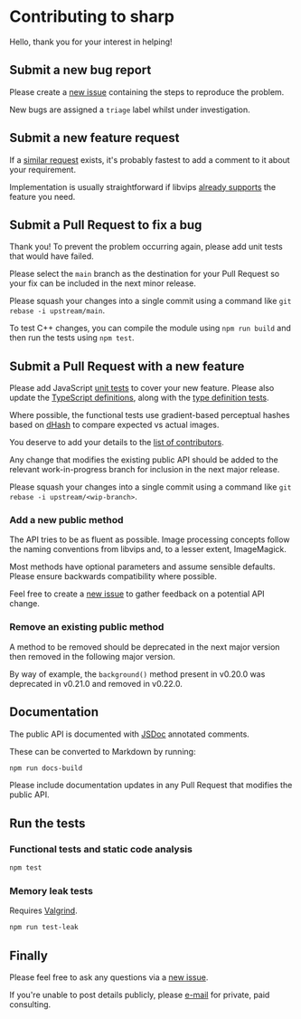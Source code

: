 # Contributing to sharp

Hello, thank you for your interest in helping!

## Submit a new bug report

Please create a [new issue](https://github.com/lovell/sharp/issues/new) containing the steps to reproduce the problem.

New bugs are assigned a `triage` label whilst under investigation.

## Submit a new feature request

If a [similar request](https://github.com/lovell/sharp/labels/enhancement) exists,
it's probably fastest to add a comment to it about your requirement.

Implementation is usually straightforward if libvips
[already supports](https://www.libvips.org/API/current/func-list.html)
the feature you need.

## Submit a Pull Request to fix a bug

Thank you! To prevent the problem occurring again, please add unit tests that would have failed.

Please select the `main` branch as the destination for your Pull Request so your fix can be included in the next minor release.

Please squash your changes into a single commit using a command like `git rebase -i upstream/main`.

To test C++ changes, you can compile the module using `npm run build` and then run the tests using `npm test`.

## Submit a Pull Request with a new feature

Please add JavaScript [unit tests](https://github.com/lovell/sharp/tree/main/test/unit) to cover your new feature.
Please also update the [TypeScript definitions](https://github.com/lovell/sharp/tree/main/lib/index.d.ts), along with the [type definition tests](https://github.com/lovell/sharp/tree/main/test/types/sharp.test-d.ts).

Where possible, the functional tests use gradient-based perceptual hashes
based on [dHash](http://www.hackerfactor.com/blog/index.php?/archives/529-Kind-of-Like-That.html)
to compare expected vs actual images.

You deserve to add your details to the [list of contributors](https://github.com/lovell/sharp/blob/main/package.json#L5).

Any change that modifies the existing public API should be added to the relevant work-in-progress branch for inclusion in the next major release.

Please squash your changes into a single commit using a command like `git rebase -i upstream/<wip-branch>`.

### Add a new public method

The API tries to be as fluent as possible.
Image processing concepts follow the naming conventions from libvips and, to a lesser extent, ImageMagick.

Most methods have optional parameters and assume sensible defaults.
Please ensure backwards compatibility where possible.

Feel free to create a [new issue](https://github.com/lovell/sharp/issues/new) to gather feedback on a potential API change.

### Remove an existing public method

A method to be removed should be deprecated in the next major version then removed in the following major version.

By way of example, the `background()` method present in v0.20.0 was deprecated in v0.21.0 and removed in v0.22.0.

## Documentation

The public API is documented with [JSDoc](https://jsdoc.app/) annotated comments.

These can be converted to Markdown by running:
```sh
npm run docs-build
```

Please include documentation updates in any Pull Request that modifies the public API.

## Run the tests

### Functional tests and static code analysis

```sh
npm test
```

### Memory leak tests

Requires [Valgrind](http://valgrind.org/).

```sh
npm run test-leak
```

## Finally

Please feel free to ask any questions via a
[new issue](https://github.com/lovell/sharp/issues/new).

If you're unable to post details publicly, please
[e-mail](https://github.com/lovell/sharp/blob/main/package.json#L5)
for private, paid consulting.
